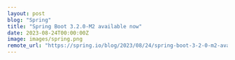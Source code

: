 ```yaml
---
layout: post
blog: "Spring"
title: "Spring Boot 3.2.0-M2 available now"
date: 2023-08-24T00:00:00Z
image: images/spring.png
remote_url: "https://spring.io/blog/2023/08/24/spring-boot-3-2-0-m2-available-now"
---
```

